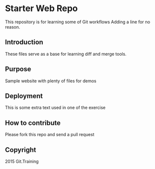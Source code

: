 # Starter Web Repo

This repository is for learning some of Git workflows
Adding a line for no reason.

## Introduction

These files serve as a base for learning diff and merge tools.

## Purpose

Sample website with plenty of files for demos

## Deployment

This is some extra text used in one of the exercise

## How to contribute

Please fork this repo and send a pull request

## Copyright

2015 Git.Training
